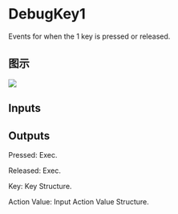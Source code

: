 # DebugKey1

Events for when the 1 key is pressed or released.

## 图示

![]($-20221218-19185638.png)

## Inputs

## Outputs

Pressed: Exec.

Released: Exec.

Key: Key Structure.

Action Value: Input Action Value Structure.

